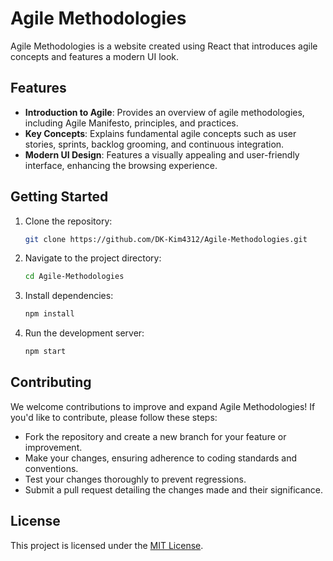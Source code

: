 # Agile Methodologies

Agile Methodologies is a website created using React that introduces agile concepts and features a modern UI look. 

## Features

- **Introduction to Agile**: Provides an overview of agile methodologies, including Agile Manifesto, principles, and practices.
- **Key Concepts**: Explains fundamental agile concepts such as user stories, sprints, backlog grooming, and continuous integration.
- **Modern UI Design**: Features a visually appealing and user-friendly interface, enhancing the browsing experience.

## Getting Started


1. Clone the repository:

    ```bash
    git clone https://github.com/DK-Kim4312/Agile-Methodologies.git
    ```

2. Navigate to the project directory:

    ```bash
    cd Agile-Methodologies
    ```

3. Install dependencies:

    ```bash
    npm install
    ```

4. Run the development server:

    ```bash
    npm start
    ```

## Contributing

We welcome contributions to improve and expand Agile Methodologies! If you'd like to contribute, please follow these steps:

- Fork the repository and create a new branch for your feature or improvement.
- Make your changes, ensuring adherence to coding standards and conventions.
- Test your changes thoroughly to prevent regressions.
- Submit a pull request detailing the changes made and their significance.

## License

This project is licensed under the [MIT License](LICENSE).

